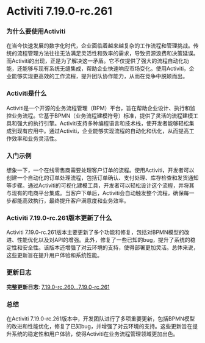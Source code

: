 # Activiti 7.19.0-rc.261
### 为什么要使用Activiti

在当今快速发展的数字化时代，企业面临着越来越复杂的工作流程和管理挑战。传统的流程管理方法往往无法满足灵活性和效率的需求，导致资源浪费和决策延误。而Activiti的出现，正是为了解决这一矛盾。它不仅提供了强大的流程自动化功能，还能够与现有系统无缝集成，帮助企业快速响应市场变化。使用Activiti，企业能够实现更高效的工作流程，提升团队协作能力，从而在竞争中脱颖而出。

### Activiti是什么

Activiti是一个开源的业务流程管理（BPM）平台，旨在帮助企业设计、执行和监控业务流程。它基于BPMN（业务流程建模符号）标准，提供了灵活的流程建模工具和强大的执行引擎。Activiti支持多种编程语言和技术栈，使开发者能够轻松集成到现有应用中。通过Activiti，企业能够实现流程的自动化和优化，从而提高工作效率和业务灵活性。

### 入门示例

想象一下，一个在线零售商需要处理客户订单的流程。使用Activiti，开发者可以创建一个自动化的订单处理流程，包括订单确认、支付处理、库存检查和发货通知等步骤。通过Activiti的可视化建模工具，开发者可以轻松设计这个流程，并将其与现有的电商平台集成。当客户下单后，Activiti会自动触发整个流程，确保每一步都能高效执行，最终提升客户满意度和业务效率。

### Activiti 7.19.0-rc.261版本更新了什么

Activiti 7.19.0-rc.261版本主要更新了多个功能和修复，包括对BPMN模型的改进、性能优化以及对API的增强。此外，修复了一些已知的bug，提升了系统的稳定性和安全性。该版本还增强了对云环境的支持，使得部署更加灵活。总体来说，这些更新旨在提升用户体验和系统性能。

### 更新日志

**完整更新日志**: [7.19.0-rc.260...7.19.0-rc.261](https://github.com/Activiti/Activiti/compare/7.19.0-rc.260...7.19.0-rc.261)

### 总结

在Activiti 7.19.0-rc.261版本中，开发团队进行了多项重要更新，包括BPMN模型的改进和性能优化，修复了已知bug，并增强了对云环境的支持。这些更新旨在提升系统的稳定性和用户体验，使得Activiti在业务流程管理领域更加出色。